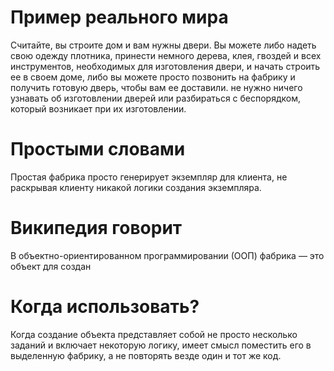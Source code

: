 # Пример реального мира
Считайте, вы строите дом и вам нужны двери. Вы можете либо надеть свою одежду плотника, принести немного дерева, клея, гвоздей и всех инструментов, необходимых для изготовления двери, и начать строить ее в своем доме, либо вы можете просто позвонить на фабрику и получить готовую дверь, чтобы вам ее доставили. не нужно ничего узнавать об изготовлении дверей или разбираться с беспорядком, который возникает при их изготовлении.
# Простыми словами
Простая фабрика просто генерирует экземпляр для клиента, не раскрывая клиенту никакой логики создания экземпляра.
# Википедия говорит
В объектно-ориентированном программировании (ООП) фабрика — это объект для создан
# Когда использовать?
Когда создание объекта представляет собой не просто несколько заданий и включает некоторую логику, имеет смысл поместить его в выделенную фабрику, а не повторять везде один и тот же код.
